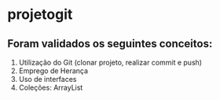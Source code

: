 # projetogit

## Foram validados os seguintes conceitos:
1. Utilização do Git (clonar projeto, realizar commit e push)
2. Emprego de Herança 
3. Uso de interfaces
4. Coleções: ArrayList